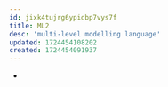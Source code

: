 ```yaml
---
id: jixk4tujrg6ypidbp7vys7f
title: ML2
desc: 'multi-level modelling language'
updated: 1724454108202
created: 1724454091937
---
```


- 